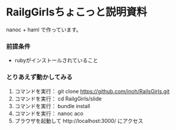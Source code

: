 RailgGirlsちょこっと説明資料
=========================

nanoc + haml で作っています。  

### 前提条件  

* rubyがインストールされていること  

### とりあえず動かしてみる  

1. コマンドを実行： git clone https://github.com/inoh/RailsGirls.git  
2. コマンドを実行： cd RailgGirls/slide  
3. コマンドを実行： bundle install
4. コマンドを実行： nanoc aco  
5. ブラウザを起動して http://localhost:3000/ にアクセス  
